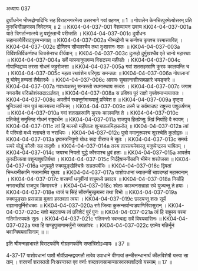 अध्यायः 037

दुर्योधनेन भीष्मद्रोणादिभिः सह विराटनगरमेत्य उत्तरभागे गवां ग्रहणम् ॥ 1 ॥ गोपालेन केनचित्पुरमेत्योत्तरम् प्रति कुरुभिर्गोग्रहणस्य निवेदनम् ॥ 2 ॥
KK04-04-037-001	वैशम्पायन उवाच 
KK04-04-037-001a	याते त्रिगर्तान्मात्स्ये तु पशूंस्तान्वै परीप्सति ।
KK04-04-037-001c	दुर्योधनः सहामात्यैर्विराटपुरमभ्यगात् ॥ 
KK04-04-037-002a	भीष्मद्रोणौ च कर्णश्च कृपश्च परमास्त्रवित् ।
KK04-04-037-002c	द्रौणिश्च सौबलश्चैव तथा दुःशासनः शलः ॥
KK04-04-037-003a	विविंशतिर्विकर्णश्च चित्रसेनश्च वीर्यवान् ।
KK04-04-037-003c	दुःसहो दुर्मुखश्चैव एते चान्ये महारथाः ॥ 
KK04-04-037-004a	सर्वे मत्स्यानुपागम्य विराटस्य महीपतेः ।
KK04-04-037-004c	गोपान्विद्राव्य तरसा गोधनं जह्रुरोजसा ॥ 
KK04-04-037-005a	गवां शतसहस्राणि कुरवः कालयन्ति च ।
KK04-04-037-005c	महता रथवंशेन परिगृह्य समन्ततः ॥ 
KK04-04-037-006a	गोपालानां तु घोषेषु हन्यतां तैर्महारथैः ।
KK04-04-037-006c	आरावः सुमहानासीत्सम्प्रहारे भयङ्करे ॥ 
KK04-04-037-007a	गवाध्यक्षस्तु सन्त्रस्तो रथमास्थाय सत्वरः ।
KK04-04-037-007c	जगाम नगरायैव परिक्रोशंस्तदाऽऽर्तवत् ॥ 
KK04-04-037-008a	स प्रविश्य पुरं राज्ञो नृपवेश्माभ्ययात्ततः ।
KK04-04-037-008c	अवतीर्य रथात्तूर्णमाख्यातुं प्रविवेश ह ॥ 
KK04-04-037-009a	दृष्ट्वा भूमिञ्जयं नाम पुत्रं मात्स्यस्य मानिनम् ।
KK04-04-037-009c	तस्मै च सर्वमाचष्ट राष्ट्रस्य पशुकर्षणम् ॥ 
KK04-04-037-010a	गवां शतसहस्राणि कुरवः कालयन्ति ते ।
KK04-04-037-010c	प्रतिजेतुं समुत्तिष्ठ गोधनं राष्ट्रवर्धन ॥ 
KK04-04-037-011a	राजपुत्र हितप्रेप्सुः क्षिप्रं निर्याहि वै स्वयम् ।
KK04-04-037-011c	त्वां हि मत्स्यो महीपालः शून्यपालमिहाकरोत् ॥
KK04-04-037-012a	त्वां वै परिषदो मध्ये श्लाघते स नराधिपः ।
KK04-04-037-012c	पुत्रो ममानुरूपश्च शूरश्चेति कुलोद्वहः ॥ 
KK04-04-037-013a	इष्वस्त्रनिपुणो योधः सदा वीरश्च मे सुतः ।
KK04-04-037-013c	समर्थः समरे योद्धुं कौरवैः सह तादृशैः ॥
KK04-04-037-014a	तस्य तत्सत्यमेवास्तु मनुष्येन्द्रस्य भाषितम् ।
KK04-04-037-014c	जयश्च नियतो युद्धे कौरवाश्च ध्रुवं हताः ॥
KK04-04-037-015a	आवर्तय कुरूञ्जित्वा पशून्पशुपतिर्यथा ।
KK04-04-037-015c	निर्दहैषामनीकानि भीमेन शरतेजसा ॥ 
KK04-04-037-016a	धनुश्च्युतै रुक्मपुङ्खैश्चित्रैः सन्नतपर्वभिः ।
KK04-04-037-016c	द्विषतां भिन्ध्यनीकानि गजानामिव यूथपः ॥ 
KK04-04-037-017a	पाशोपधानां ज्यातन्त्रीं चापदण्डां महास्वनाम् ।
KK04-04-037-017c	शरवर्णां धनुर्वीणां शत्रुमध्ये प्रवादय ॥ 
KK04-04-037-018a	निर्याहि नगराच्छीघ्रं राजपुत्र किमास्यते ।
KK04-04-037-018c	श्वेताः काञ्चनसन्नाहा रथे युज्यन्तु ते हयाः ।
KK04-04-037-018e	ध्वजं च सिंहं सौवर्णमुच्छ्रयस्व तथा विभो ॥
KK04-04-037-019a	रुक्मपुङ्खाः प्रसन्नाग्रा मुक्ता हस्तवता त्वया ।
KK04-04-037-019c	छादयन्तु शराः सूर्यं राज्ञामायुर्निरोधकाः ॥ 
KK04-04-037-020a	रणे जित्वा कुरून्सर्वान्वज्रपाणिरिवासुरान् ।
KK04-04-037-020c	यशो महदवाप्य त्वं प्रविशेदं पुरं पुनः ॥ 
KK04-04-037-021a	त्वं हि राष्ट्रस्य परमा गतिर्मात्स्यपतेः सुतः ।
KK04-04-037-021c	गतिमन्तो भवन्त्वद्य सर्वे विषयवासिनः ॥ 
KK04-04-037-022a	यथा हि पाण्डुपुत्राणामर्जुनो जयतांवरः ।
KK04-04-037-022c	एवमेव गतिर्नूनं भवान्विषयवासिनाम् ॥ ॥

इति श्रीमन्महाभारते विराटपर्वणि गोग्रहणपर्वणि सप्तत्रिंशोऽध्यायः ॥ 37 ॥

4-37-17 पाशोपधानां पाशौ मौर्वीप्रान्तद्वयगतौ तावेव उपाधाने वीणायां तन्त्रीसन्धानार्थं कीलविशेषौ यस्या सा ताम् । शरवर्णां शरास्ततो निःसरन्तस्त एव वर्णाः शब्दवत्त्वसामान्यात्स्वरस्पर्शादयो यस्याम् ॥ 17 ॥
